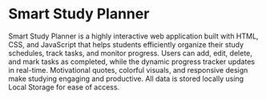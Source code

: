 # Smart Study Planner
Smart Study Planner is a highly interactive web application built with HTML, CSS, and JavaScript that helps students efficiently organize their study schedules, track tasks, and monitor progress. Users can add, edit, delete, and mark tasks as completed, while the dynamic progress tracker updates in real-time. Motivational quotes, colorful visuals, and responsive design make studying engaging and productive. All data is stored locally using Local Storage for ease of access.
